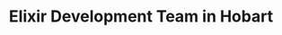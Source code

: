 ---
title: Elixir Development Team in Hobart
permalink: /landings/locations/hobart/developer/elixir
technology: Elixir
location: Hobart
---